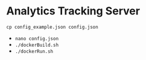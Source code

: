 # Analytics Tracking Server

```
cp config_example.json config.json
```

- `nano config.json`
- `./dockerBuild.sh`
- `./dockerRun.sh`